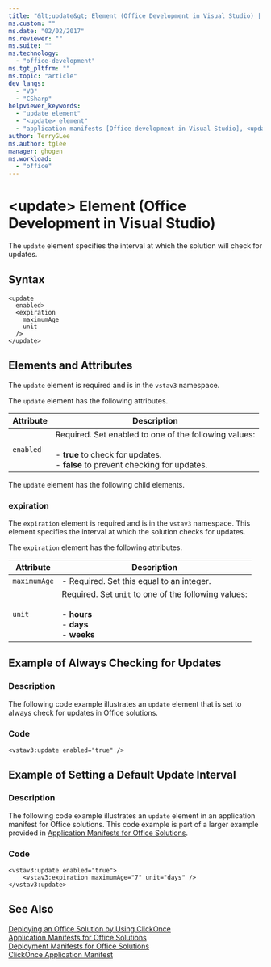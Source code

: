 ```yaml
---
title: "&lt;update&gt; Element (Office Development in Visual Studio) | Microsoft Docs"
ms.custom: ""
ms.date: "02/02/2017"
ms.reviewer: ""
ms.suite: ""
ms.technology: 
  - "office-development"
ms.tgt_pltfrm: ""
ms.topic: "article"
dev_langs: 
  - "VB"
  - "CSharp"
helpviewer_keywords: 
  - "update element"
  - "<update> element"
  - "application manifests [Office development in Visual Studio], <update> element"
author: TerryGLee
ms.author: tglee
manager: ghogen
ms.workload: 
  - "office"
---
```

# &lt;update&gt; Element (Office Development in Visual Studio)
  The `update` element specifies the interval at which the solution will check for updates.  
  
## Syntax  
  
```  
<update  
  enabled>  
  <expiration  
    maximumAge  
    unit  
  />  
</update>  
```  
  
## Elements and Attributes  
 The `update` element is required and is in the `vstav3` namespace.  
  
 The `update` element has the following attributes.  
  
|Attribute|Description|  
|---------------|-----------------|  
|`enabled`|Required. Set enabled to one of the following values:<br /><br /> -   **true** to check for updates.<br />-   **false** to prevent checking for updates.|  
  
 The `update` element has the following child elements.  
  
### expiration  
 The `expiration` element is required and is in the `vstav3` namespace. This element specifies the interval at which the solution checks for updates.  
  
 The `expiration` element has the following attributes.  
  
|Attribute|Description|  
|---------------|-----------------|  
|`maximumAge`|-   Required. Set this equal to an integer.|  
|`unit`|Required. Set `unit` to one of the following values:<br /><br /> -   **hours**<br />-   **days**<br />-   **weeks**|  
  
## Example of Always Checking for Updates  
  
### Description  
 The following code example illustrates an `update` element that is set to always check for updates in Office solutions.  
  
### Code  
  
```  
<vstav3:update enabled="true" />  
```  
  
## Example of Setting a Default Update Interval  
  
### Description  
 The following code example illustrates an `update` element in an application manifest for Office solutions. This code example is part of a larger example provided in [Application Manifests for Office Solutions](../vsto/application-manifests-for-office-solutions.md).  
  
### Code  
  
```  
<vstav3:update enabled="true">  
    <vstav3:expiration maximumAge="7" unit="days" />  
</vstav3:update>  
```  
  
## See Also  
 [Deploying an Office Solution by Using ClickOnce](../vsto/deploying-an-office-solution-by-using-clickonce.md)   
 [Application Manifests for Office Solutions](../vsto/application-manifests-for-office-solutions.md)   
 [Deployment Manifests for Office Solutions](../vsto/deployment-manifests-for-office-solutions.md)   
 [ClickOnce Application Manifest](/visualstudio/deployment/clickonce-application-manifest)  
  
  